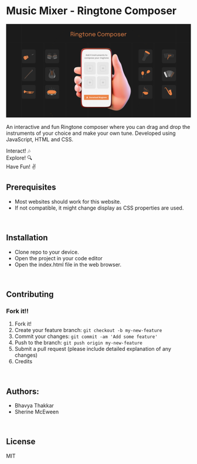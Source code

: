 # Music Mixer - Ringtone Composer


<img src="images/Ringtone Composer 3.png" width="600" > <br>


An interactive and fun Ringtone composer where you can drag and drop the instruments of your choice and make your own tune. Developed using JavaScript, HTML and CSS.

Interact! :notes: <br>
Explore! :mag:<br>
Have Fun! :v:<br>

## Prerequisites

* Most websites should work for this website.
* If not compatible, it might change display as CSS properties are used.

<br>

## Installation

* Clone repo to your device.
* Open the project in your code editor
* Open the index.html file in the web browser.

<br>


## Contributing

### Fork it!!
1. Fork it!
2. Create your feature branch: `git checkout -b my-new-feature`
3. Commit your changes: `git commit -am 'Add some feature'`
4. Push to the branch: `git push origin my-new-feature`
5. Submit a pull request (please include detailed explanation of any changes)
6. Credits

<br>

## Authors:
* Bhavya Thakkar
* Sherine McEween

<br>

## License

MIT
